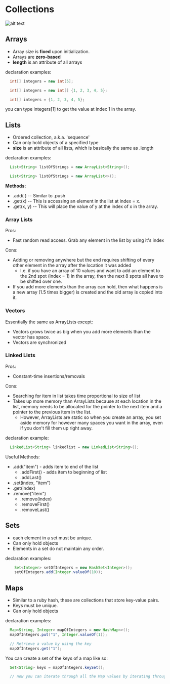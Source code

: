 # Collections

![alt text](http://bhelmy.files.wordpress.com/2010/06/collectionss-heirarchy.jpg "Collection hierarchy")

## Arrays
* Array size is **fixed** upon initialization. 
* Arrays are **zero-based**
* **length** is an attribute of all arrays 

declaration examples:
```java
  int[] integers = new int[5];

  int[] integers = new int[] {1, 2, 3, 4, 5};

  int[] integers = {1, 2, 3, 4, 5};
```

you can type integers[1] to get the value at index 1 in the array. 

## Lists
* Ordered collection, a.k.a. 'sequence'
* Can only hold objects of a specified type
* **size** is an attribute of all lists, which is basically the same as .length

declaration examples:
```java
  List<String> listOfStrings = new ArrayList<String>();

  List<String> listOfStrings = new ArrayList<>();
```

**Methods:**
* .add( ) -- Similar to .push
* .get(x) -- This is accessing an element in the list at index = x.
* .get(x, y) -- This will place the value of y at the index of x in the array. 

### Array Lists

Pros:
* Fast random read access. Grab any element in the list by using it's index

Cons:
* Adding or removing anywhere but the end requires shifting of every other element in the array after the location it was added
  * I.e. if you have an array of 10 values and want to add an element to the 2nd spot (index = 1) in the array, then the next 8 spots all have to be shifted over one. 
* If you add more elements than the array can hold, then what happens is a new array (1.5 times bigger) is created and the old array is copied into it. 

### Vectors
Essentially the same as ArrayLists except:
  * Vectors grows twice as big when you add more elements than the vector has space. 
  * Vectors are synchronized


### Linked Lists

Pros:
* Constant-time insertions/removals

Cons:
* Searching for item in list takes time proportional to size of list
* Takes up more memory than ArrayLists because at each location in the list, memory needs to be allocated for the pointer to the next item and a pointer to the previous item in the list.
  * However, ArrayLists are static so when you create an array, you set aside memory for however many spaces you want in the array, even if you don't fill them up right away.

declaration example:
```java
  LinkedList<String> linkedlist = new LinkedList<String>();
```

Useful Methods:
  * .add("item") - adds item to end of the list
    * .addFirst() - adds item to beginning of list
    * .addLast()
  * .set(index, "item")
  * .get(index)
  * .remove("item")
    * .remove(index) 
    * .removeFirst()
    * .removeLast()


## Sets
* each element in a set must be unique.
* Can only hold objects
* Elements in a set do not maintain any order.

declaration examples:
```java
    Set<Integer> setOfIntegers = new HashSet<Integer>();
    setOfIntegers.add(Integer.valueOf(10));
```


## Maps
* Similar to a ruby hash, these are collections that store key-value pairs. 
* Keys must be unique. 
* Can only hold objects

declaration examples:
```java
  Map<String, Integer> mapOfIntegers = new HashMap<>();
  mapOfIntegers.put("1", Integer.valueOf(1));

  // Retrieve a value by using the key
  mapOfIntegers.get("1");
```

You can create a set of the keys of a map like so:
```java
  Set<String> keys = mapOfIntegers.keySet();

  // now you can iterate through all the Map values by iterating through the created set, 'keys'
```
